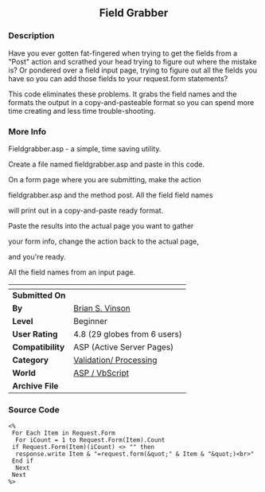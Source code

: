 ﻿<div align="center">

## Field Grabber


</div>

### Description

Have you ever gotten fat-fingered when trying to get the fields from a "Post" action and scrathed your head trying to figure out where the mistake is? Or pondered over a field input page, trying to figure out all the fields you have so you can add those fields to your request.form statements?

This code eliminates these problems. It grabs the field names and the formats the output in a copy-and-pasteable format so you can spend more time creating and less time trouble-shooting.
 
### More Info
 
Fieldgrabber.asp - a simple, time saving utility.

Create a file named fieldgrabber.asp and paste in this code.

On a form page where you are submitting, make the action

fieldgrabber.asp and the method post. All the field field names

will print out in a copy-and-paste ready format.

Paste the results into the actual page you want to gather

your form info, change the action back to the actual page,

and you're ready.

All the field names from an input page.


<span>             |<span>
---                |---
**Submitted On**   |
**By**             |[Brian S\. Vinson](https://github.com/Planet-Source-Code/PSCIndex/blob/master/ByAuthor/brian-s-vinson.md)
**Level**          |Beginner
**User Rating**    |4.8 (29 globes from 6 users)
**Compatibility**  |ASP \(Active Server Pages\)
**Category**       |[Validation/ Processing](https://github.com/Planet-Source-Code/PSCIndex/blob/master/ByCategory/validation-processing__4-16.md)
**World**          |[ASP / VbScript](https://github.com/Planet-Source-Code/PSCIndex/blob/master/ByWorld/asp-vbscript.md)
**Archive File**   |[](https://github.com/Planet-Source-Code/brian-s-vinson-field-grabber__4-8220/archive/master.zip)





### Source Code

```
<%
 For Each Item in Request.Form
  For iCount = 1 to Request.Form(Item).Count
 if Request.Form(Item)(iCount) <> "" then
  response.write Item & "=request.form(&quot;" & Item & "&quot;)<br>"
 End if
  Next
 Next
%>
```

